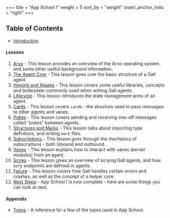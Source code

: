 +++
title = "App School I"
weight = 5
sort_by = "weight"
insert_anchor_links = "right"
+++

## Table of Contents

- [Introduction](guides/core/app-school/intro)

#### Lessons

1. [Arvo](guides/core/app-school/1-arvo) - This lesson provides an
   overview of the Arvo operating system, and some other useful background
   information.
2. [The Agent Core](guides/core/app-school/2-agent) - This lesson goes over
   the basic structure of a Gall agent.
3. [Imports and Aliases](guides/core/app-school/3-imports-and-aliases) -
   This lesson covers some useful libraries, concepts and boilerplate commonly
   used when writing Gall agents.
4. [Lifecycle](guides/core/app-school/4-lifecycle) - This lesson introduces
   the state management arms of an agent.
5. [Cards](guides/core/app-school/5-cards) - This lesson covers `card`s -
   the structure used to pass messages to other agents and vanes.
6. [Pokes](guides/core/app-school/6-pokes) - This lesson covers sending and
   receiving one-off messages called "pokes" between agents.
7. [Structures and Marks](guides/core/app-school/7-sur-and-marks) - This
   lesson talks about importing type defintions, and writing `mark` files.
8. [Subscriptions](guides/core/app-school/8-subscriptions) - This lesson
   goes through the mechanics of subscriptions - both inbound and outbound.
9. [Vanes](guides/core/app-school/9-vanes) - This lesson explains how to
   interact with vanes (kernel modules) from an agent.
10. [Scries](guides/core/app-school/10-scry) - This lesson gives an overview
    of scrying Gall agents, and how scry endpoints are defined in agents.
11. [Failure](guides/core/app-school/11-fail) - This lesson covers how Gall
    handles certain errors and crashes, as well as the concept of a helper core.
12. [Next Steps](guides/core/app-school/12-next-steps) - App School I is
    now complete - here are some things you can look at next.

#### Appendix

- [Types](guides/core/app-school/types) - A reference for a few of
  the types used in App School.
